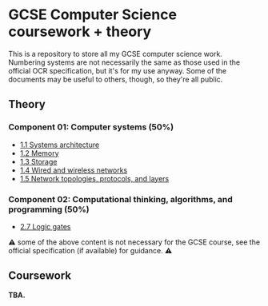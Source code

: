 # GCSE Computer Science coursework + theory

This is a repository to store all my GCSE computer science work. Numbering systems are not necessarily the same as those used in the official OCR specification, but it's for my use anyway. Some of the documents may be useful to others, though, so they're all public.

## Theory

### Component 01: Computer systems (50%)
 - [1.1 Systems architecture](/theory/01/SYSTEMS_ARCHITECTURE.md)
 - [1.2 Memory](/theory/01/MEMORY.md)
 - [1.3 Storage](/theory/01/STORAGE.md)
 - [1.4 Wired and wireless networks](/theory/01/WIRED_AND_WIRELESS_NETWORKS.md)
 - [1.5 Network topologies, protocols, and layers](/theory/01/NETWORK_TOPOLOGIES_PROTOCOLS_AND_LAYERS.md)

### Component 02: Computational thinking, algorithms, and programming (50%)
 - [2.7 Logic gates](/theory/02/LOGIC_GATES.md)

⚠️ some of the above content is not necessary for the GCSE course, see the official specification (if available) for guidance. ⚠️

## Coursework

**TBA.**
